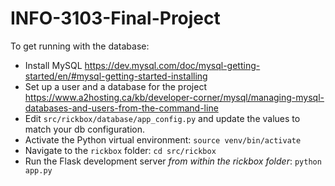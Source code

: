 # INFO-3103-Final-Project

To get running with the database:
- Install MySQL https://dev.mysql.com/doc/mysql-getting-started/en/#mysql-getting-started-installing
- Set up a user and a database for the project https://www.a2hosting.ca/kb/developer-corner/mysql/managing-mysql-databases-and-users-from-the-command-line
- Edit `src/rickbox/database/app_config.py` and update the values to match your db configuration.
- Activate the Python virtual environment: `source venv/bin/activate`
- Navigate to the `rickbox` folder: `cd src/rickbox`
- Run the Flask development server *from within the rickbox folder*: `python app.py`
